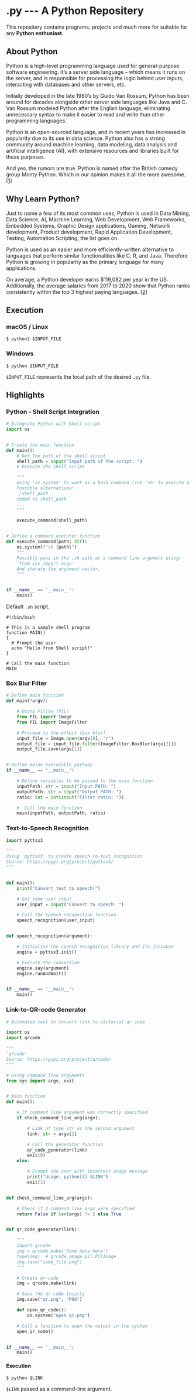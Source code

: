 # .py --- A Python Repositery

This repositery contains programs, projects and much more for suitable for any
__Python enthusiast.__

## About Python
Python is a high-level programming language used for general-purpose software engineering. It’s a server side language – which means it runs on the server, and is responsible for processing the logic behind user inputs, interacting with databases and other servers, etc.

Initially developed in the late 1980’s by Guido Van Rossum, Python has been around for decades alongside other server side languages like Java and C. Van Rossum modeled Python after the English language, eliminating unnecessary syntax to make it easier to read and write than other programming languages.

Python is an open-sourced language, and in recent years has increased in popularity due to its use in data science. Python also has a strong community around machine learning, data modeling, data analysis and artificial intelligence (AI), with extensive resources and libraries built for these purposes.

And yes, the rumors are true. Python is named after the British comedy group Monty Python. Which in our opinion makes it all the more awesome. [[1]][WIKI]

## Why Learn Python?

Just to name a few of its most common uses, Python is used in Data Mining, Data Science, AI, Machine Learning, Web Development, Web Frameworks, Embedded Systems, Graphic Design applications, Gaming, Network development, Product development, Rapid Application Development, Testing, Automation Scripting, the list goes on.

Python is used as an easier and more efficiently-written alternative to languages that perform similar functionalities like C, R, and Java. Therefore Python is growing in popularity as the primary language for many applications.

On average, a Python developer earns $119,082 per year in the US. Additionally, the average salaries from 2017 to 2020 show that Python ranks consistently within the top 3 highest paying languages. [[2]][WIKI]
## Execution
### macOS / Linux

```shell
$ python3 $INPUT_FILE
```

### Windows
```shell
$ python $INPUT_FILE
```

`$INPUT_FILE` represents the local path of the desired `.py` file.

## Highlights
### Python - Shell Script Integration

```python
# Integrate Python with Shell script
import os


# Create the main function
def main():
    # Get the path of the shell script
    shell_path = input("Input path of the script: ")
    # Execute the shell script

    """
    Using 'os.system' to work as a bash command line 'sh' to execute a .sh file.
    Possible alternatives: 
    ./shell_path
    chmod +x shell_path
    ... 
    """

    execute_command(shell_path)


# Define a command executor function
def execute_command(path: str):
    os.system(f"sh {path}")
    """
    Possibly pass in the .sh path as a command line argument using:
    'from sys import argv'
    And iterate the argument vector.
    """


if __name__ == '__main__':
    main()

```

Default `.sh` script.

```shell
#!/bin/bash

# This is a sample shell program
function MAIN()
{
  # Prompt the user
  echo "Hello from Shell script!"
}

# Call the main function
MAIN

```

### Box Blur Filter
```python
# Define main function
def main(*argv):

    # Using Pillow (PIL)
    from PIL import Image
    from PIL import ImageFilter

    # Proceed to the effect (box blur)
    input_file = Image.open(argv[0], "r")
    output_file = input_file.filter(ImageFilter.BoxBlur(argv[2]))
    output_file.save(argv[1])


# Define maine executable pathway
if __name__ == "__main__":

    # Define variables to be passed to the main function
    inputPath: str = input("Input PATH: ")
    outputPath: str = input("Output PATH: ")
    ratio: int = int(input("Filter ratio: "))

    #  Call the main function
    main(inputPath, outputPath, ratio)

```

### Text-to-Speech Recognition

```python
import pyttsx3

"""
Using 'pyttsx3' to create speech-to-text recognition
Source: https://pypi.org/project/pyttsx3/
"""


def main():
    print("Convert text to speech!")

    # Get some user input
    user_input = input("Convert to speech: ")

    # Call the speech recognition function
    speech_recognition(user_input)


def speech_recognition(argument):

    # Initialise the speech recognition library and its instance
    engine = pyttsx3.init()

    # Execute the conversion
    engine.say(argument)
    engine.runAndWait()


if __name__ == '__main__':
    main()
```

### Link-to-QR-code Generator
```python
# Automated tool to convert link to pictorial qr code

import os
import qrcode

"""
'qrcode'
Source: https://pypi.org/project/qrcode/
"""

# Using command line arguments
from sys import argv, exit


# Main function
def main():

    # If command line argument was correctly specified
    if check_command_line_arg(argv):

        # Link of type str as the second argument
        link: str = argv[1]

        # Call the generator function
        qr_code_generator(link)
        exit(0)
    else:

        # Prompt the user with incorrect usage message
        print("Usage: python[3] $LINK")
        exit(1)


def check_command_line_arg(args):

    # Check if 2 command line args were specified
    return False if len(args) != 2 else True


def qr_code_generator(link):

    """
    import qrcode
    img = qrcode.make('Some data here')
    type(img)  # qrcode.image.pil.PilImage
    img.save("some_file.png")
    """

    # Create qr-code
    img = qrcode.make(link)

    # Save the qr-code locally
    img.save("qr.png", "PNG")

    def open_qr_code():
        os.system("open qr.png")

    # Call a function to open the output in the system
    open_qr_code()


if __name__ == '__main__':
    main()

```

#### Execution

```shell
$ python $LINK
```

`$LINK` passed as a command-line argument.

<!-- LINKS AND REFS -->
[WIKI]: https://codingnomads.co/why-learn-python/